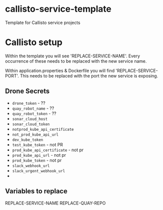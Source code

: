# callisto-service-template
Template for Callisto service projects

# Callisto setup
Within the template you will see 'REPLACE-SERVICE-NAME'. Every occurrence of these needs to be
replaced with the new service name.

Within application.properties & Dockerfile you will find 'REPLACE-SERVICE-PORT'. This needs to be
replaced with the port the new service is exposing.

## Drone Secrets
- `drone_token` - ??
- `quay_robot_name` - ??
- `quay_robot_token` - ??
- `sonar_cloud_host`
- `sonar_cloud_token`
- `notprod_kube_api_certificate`
- `not_prod_kube_api_url`
- `dev_kube_token`
- `test_kube_token` - not PR
- `prod_kube_api_certificate` - not pr
- `prod_kube_api_url` - not pr
- `prod_kube_token` - not pr
- `slack_webhook_url`
- `slack_urgent_webhook_url`
- 

## Variables to replace
  
REPLACE-SERVICE-NAME
REPLACE-QUAY-REPO



